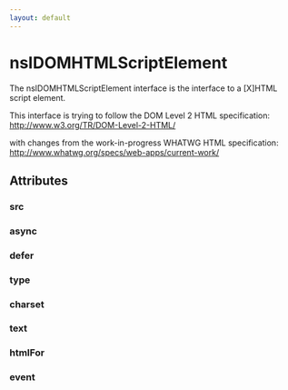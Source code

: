 ```yaml
---
layout: default
---
```


# nsIDOMHTMLScriptElement #

The nsIDOMHTMLScriptElement interface is the interface to a [X]HTML
script element.

This interface is trying to follow the DOM Level 2 HTML specification:
http://www.w3.org/TR/DOM-Level-2-HTML/

with changes from the work-in-progress WHATWG HTML specification:
http://www.whatwg.org/specs/web-apps/current-work/


## Attributes ##

### src ###

### async ###

### defer ###

### type ###

### charset ###

### text ###

### htmlFor ###

### event ###
